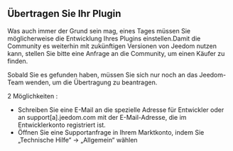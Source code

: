 ## Übertragen Sie Ihr Plugin

Was auch immer der Grund sein mag, eines Tages müssen Sie möglicherweise die Entwicklung Ihres Plugins einstellen.Damit die Community es weiterhin mit zukünftigen Versionen von Jeedom nutzen kann, stellen Sie bitte eine Anfrage an die Community, um einen Käufer zu finden.

Sobald Sie es gefunden haben, müssen Sie sich nur noch an das Jeedom-Team wenden, um die Übertragung zu beantragen.

2 Möglichkeiten :

- Schreiben Sie eine E-Mail an die spezielle Adresse für Entwickler oder an support[a].jeedom.com mit der E-Mail-Adresse, die im Entwicklerkonto registriert ist.
- Öffnen Sie eine Supportanfrage in Ihrem Marktkonto, indem Sie „Technische Hilfe“ -> „Allgemein“ wählen

